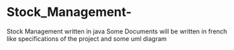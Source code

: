 # Stock_Management-
Stock Management written in java
Some Documents will be written in french like specifications of the project and some uml diagram 
